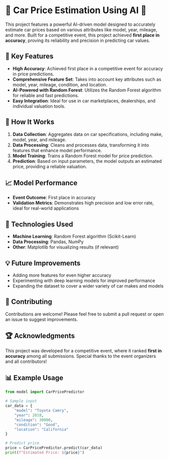 # 🚗 Car Price Estimation Using AI 🧠

This project features a powerful AI-driven model designed to accurately estimate car prices based on various attributes like model, year, mileage, and more. Built for a competitive event, this project achieved **first place in accuracy**, proving its reliability and precision in predicting car values.

## 🎯 Key Features
- **High Accuracy**: Achieved first place in a competitive event for accuracy in price predictions.
- **Comprehensive Feature Set**: Takes into account key attributes such as model, year, mileage, condition, and location.
- **AI-Powered with Random Forest**: Utilizes the Random Forest algorithm for reliable and fast predictions.
- **Easy Integration**: Ideal for use in car marketplaces, dealerships, and individual valuation tools.

## 🔧 How It Works
1. **Data Collection**: Aggregates data on car specifications, including make, model, year, and mileage.
2. **Data Processing**: Cleans and processes data, transforming it into features that enhance model performance.
3. **Model Training**: Trains a Random Forest model for price prediction.
4. **Prediction**: Based on input parameters, the model outputs an estimated price, providing a reliable valuation.

## 📈 Model Performance
- **Event Outcome**: First place in accuracy
- **Validation Metrics**: Demonstrates high precision and low error rate, ideal for real-world applications

## 🤖 Technologies Used
- **Machine Learning**: Random Forest algorithm (Scikit-Learn)
- **Data Processing**: Pandas, NumPy
- **Other**: Matplotlib for visualizing results (if relevant)

## 💡 Future Improvements
- Adding more features for even higher accuracy
- Experimenting with deep learning models for improved performance
- Expanding the dataset to cover a wider variety of car makes and models

## 🤝 Contributing
Contributions are welcome! Please feel free to submit a pull request or open an issue to suggest improvements.

## 🏆 Acknowledgments
This project was developed for a competitive event, where it ranked **first in accuracy** among all submissions. Special thanks to the event organizers and all contributors!


## 📊 Example Usage
```python
from model import CarPricePredictor

# Sample input
car_data = {
    "model": "Toyota Camry",
    "year": 2018,
    "mileage": 30000,
    "condition": "Good",
    "location": "California"
}

# Predict price
price = CarPricePredictor.predict(car_data)
print(f"Estimated Price: ${price}")
